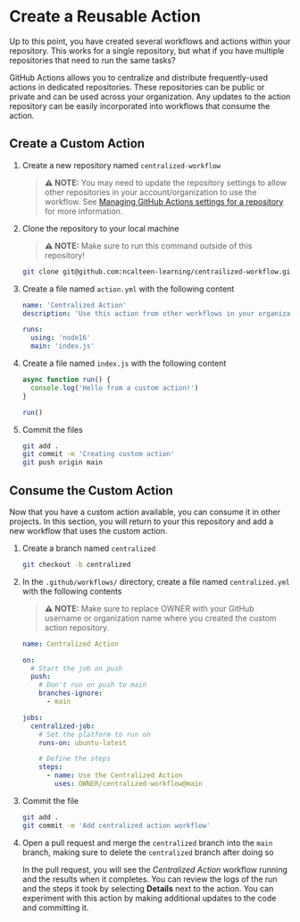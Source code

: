 # Create a Reusable Action

Up to this point, you have created several workflows and actions within your
repository. This works for a single repository, but what if you have multiple
repositories that need to run the same tasks?

GitHub Actions allows you to centralize and distribute frequently-used actions
in dedicated repositories. These repositories can be public or private and can
be used across your organization. Any updates to the action repository can be
easily incorporated into workflows that consume the action.

## Create a Custom Action

1. Create a new repository named `centralized-workflow`

   > **:warning: NOTE:** You may need to update the repository settings to allow
   > other repositories in your account/organization to use the workflow. See
   > [Managing GitHub Actions settings for a repository](https://docs.github.com/en/repositories/managing-your-repositorys-settings-and-features/enabling-features-for-your-repository/managing-github-actions-settings-for-a-repository)
   > for more information.

2. Clone the repository to your local machine

   > **:warning: NOTE:** Make sure to run this command outside of this
   > repository!

   ```bash
   git clone git@github.com:ncalteen-learning/centrailized-workflow.git
   ```

3. Create a file named `action.yml` with the following content

   ```yaml
   name: 'Centralized Action'
   description: 'Use this action from other workflows in your organization.'

   runs:
     using: 'node16'
     main: 'index.js'
   ```

4. Create a file named `index.js` with the following content

   ```javascript
   async function run() {
     console.log('Hello from a custom action!')
   }

   run()
   ```

5. Commit the files

   ```bash
   git add .
   git commit -m 'Creating custom action'
   git push origin main
   ```

## Consume the Custom Action

Now that you have a custom action available, you can consume it in other
projects. In this section, you will return to your this repository and add a new
workflow that uses the custom action.

1. Create a branch named `centralized`

   ```bash
   git checkout -b centralized
   ```

2. In the `.github/workflows/` directory, create a file named `centralized.yml`
   with the following contents

   > **:warning: NOTE:** Make sure to replace OWNER with your GitHub username or
   > organization name where you created the custom action repository.

   ```yaml
   name: Centralized Action

   on:
     # Start the job on push
     push:
       # Don't run on push to main
       branches-ignore:
         - main

   jobs:
     centralized-job:
       # Set the platform to run on
       runs-on: ubuntu-latest

       # Define the steps
       steps:
         - name: Use the Centralized Action
           uses: OWNER/centralized-workflow@main
   ```

3. Commit the file

   ```bash
   git add .
   git commit -m 'Add centralized action workflow'
   ```

4. Open a pull request and merge the `centralized` branch into the `main`
   branch, making sure to delete the `centralized` branch after doing so

   In the pull request, you will see the _Centralized Action_ workflow running
   and the results when it completes. You can review the logs of the run and the
   steps it took by selecting **Details** next to the action. You can experiment
   with this action by making additional updates to the code and committing it.
